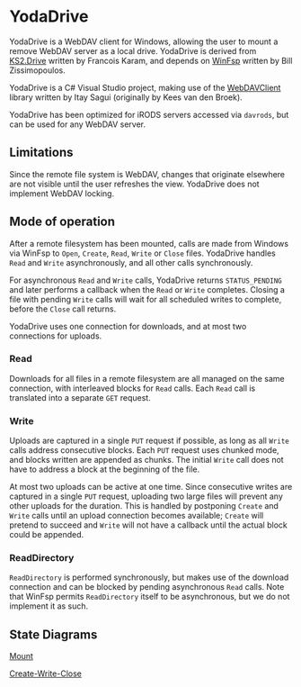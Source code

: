 # YodaDrive

YodaDrive is a WebDAV client for Windows, allowing the user to mount a remove WebDAV server as a local drive. YodaDrive is derived from [KS2.Drive](https://github.com/FrKaram/KS2.Drive) written by Francois Karam, and depends on [WinFsp](https://github.com/billziss-gh/winfsp) written by Bill Zissimopoulos.

YodaDrive is a C# Visual Studio project, making use of the [WebDAVClient](https://github.com/saguiitay/WebDAVClient) library written by Itay Sagui (originally by Kees van den Broek).

YodaDrive has been optimized for iRODS servers accessed via `davrods`, but can be used for any WebDAV server.

## Limitations
Since the remote file system is WebDAV, changes that originate elsewhere are not visible until the user refreshes the view. YodaDrive does not implement WebDAV locking.

## Mode of operation
After a remote filesystem has been mounted, calls are made from Windows via WinFsp to `Open`, `Create`, `Read`, `Write` or `Close` files. YodaDrive handles `Read` and `Write` asynchronously, and all other calls synchronously.

For asynchronous `Read` and `Write` calls, YodaDrive returns `STATUS_PENDING` and later performs a callback when the `Read` or `Write` completes.  Closing a file with pending `Write` calls will wait for all scheduled writes to complete, before the `Close` call returns.

YodaDrive uses one connection for downloads, and at most two connections for uploads.

### Read
Downloads for all files in a remote filesystem are all managed on the same connection, with interleaved blocks for `Read` calls.  Each `Read` call is translated into a separate `GET` request.

### Write
Uploads are captured in a single `PUT` request if possible, as long as all `Write` calls address consecutive blocks. Each `PUT` request uses chunked mode, and blocks written are appended as chunks. The initial `Write` call does not have to address a block at the beginning of the file.

At most two uploads can be active at one time. Since consecutive writes are captured in a single `PUT` request, uploading two large files will prevent any other uploads for the duration. This is handled by postponing `Create` and `Write` calls until an upload connection becomes available; `Create` will pretend to succeed and `Write` will not have a callback until the actual block could be appended.

### ReadDirectory
`ReadDirectory` is performed synchronously, but makes use of the download connection and can be blocked by pending asynchronous `Read` calls. Note that WinFsp permits `ReadDirectory` itself to be asynchronous, but we do not implement it as such.

## State Diagrams

[Mount](img/yodadrive-mount.png)

[Create-Write-Close](img/yodadrive-create.png)
